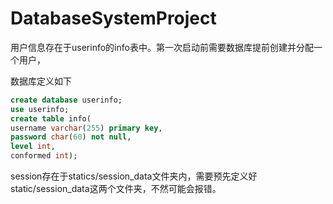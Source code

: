 # DatabaseSystemProject

用户信息存在于userinfo的info表中。第一次启动前需要数据库提前创建并分配一个用户，

数据库定义如下

```sql
create database userinfo;
use userinfo;
create table info(
username varchar(255) primary key,
password char(60) not null,
level int,
conformed int);
```

session存在于statics/session_data文件夹内，需要预先定义好static/session_data这两个文件夹，不然可能会报错。
